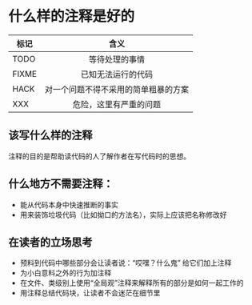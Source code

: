 # 什么样的注释是好的

| 标记 | 含义 | 
|-------|:--------:| 
| TODO | 等待处理的事情 | 
| FIXME | 已知无法运行的代码 | 
| HACK | 对一个问题不得不采用的简单粗暴的方案 | 
| XXX | 危险，这里有严重的问题 |

## 该写什么样的注释

注释的目的是帮助读代码的人了解作者在写代码时的思想。

## 什么地方不需要注释：

- 能从代码本身中快速推断的事实
- 用来装饰垃圾代码（比如拗口的方法名），实际上应该把名称修改好

## 在读者的立场思考

- 预料到代码中哪些部分会让读者说：“哎嘿？什么鬼” 给它们加上注释
- 为小白意料之外的行为加注释
- 在文件、类级别上使用“全局观”注释来解释所有的部分是如何一起工作的
- 用注释总结代码块，让读者不会迷茫在细节里
